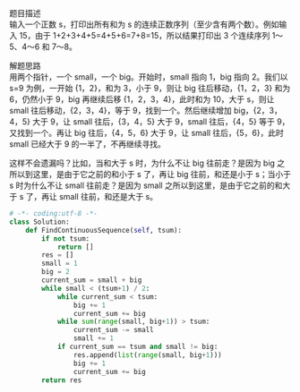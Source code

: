 

题目描述  
输入一个正数 s，打印出所有和为 s 的连续正数序列（至少含有两个数）。例如输入 15，由于 1+2+3+4+5=4+5+6=7+8=15，所以结果打印出 3 个连续序列 1～5、4～6 和 7～8。  

解题思路  
用两个指针，一个 small，一个 big。开始时，small 指向 1，big 指向 2。我们以 s=9 为例，一开始 {1，2}，和为 3，小于 9，则让 big 往后移动，{1，2，3} 和为 6，仍然小于 9，big 再继续后移 {1，2，3，4}，此时和为 10，大于 s，则让 small 往后移动，{2，3，4}，等于 9，找到一个。然后继续增加 big，{2，3，4，5} 大于 9，让 small 往后，{3，4，5} 大于 9，small 往后，{4，5} 等于 9，又找到一个。再让 big 往后，{4，5，6} 大于 9，让 small 往后，{5，6}，此时 small 已经大于 9 的一半了，不再继续寻找。  

这样不会遗漏吗？比如，当和大于 s 时，为什么不让 big 往前走？是因为 big 之所以到这里，是由于它之前的和小于 s 了，再让 big 往前，和还是小于 s；当小于 s 时为什么不让 small 往前走？是因为 small 之所以到这里，是由于它之前的和大于 s 了，再让 small 往前，和还是大于 s。  


```python 
# -*- coding:utf-8 -*-
class Solution:
    def FindContinuousSequence(self, tsum):
        if not tsum:
            return [] 
        res = [] 
        small = 1 
        big = 2 
        current_sum = small + big 
        while small < (tsum+1) / 2:
            while current_sum < tsum:
                big += 1 
                current_sum += big 
            while sum(range(small, big+1)) > tsum:
                current_sum -= small 
                small += 1 
            if current_sum == tsum and small != big:
                res.append(list(range(small, big+1))) 
                big += 1 
                current_sum += big 
        return res 
```
